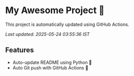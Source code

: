 # My Awesome Project 🚀

This project is automatically updated using GitHub Actions.

_Last updated: 2025-05-24 03:55:36 IST_

## Features
- Auto-update README using Python 🐍
- Auto Git push with GitHub Actions 🤖

